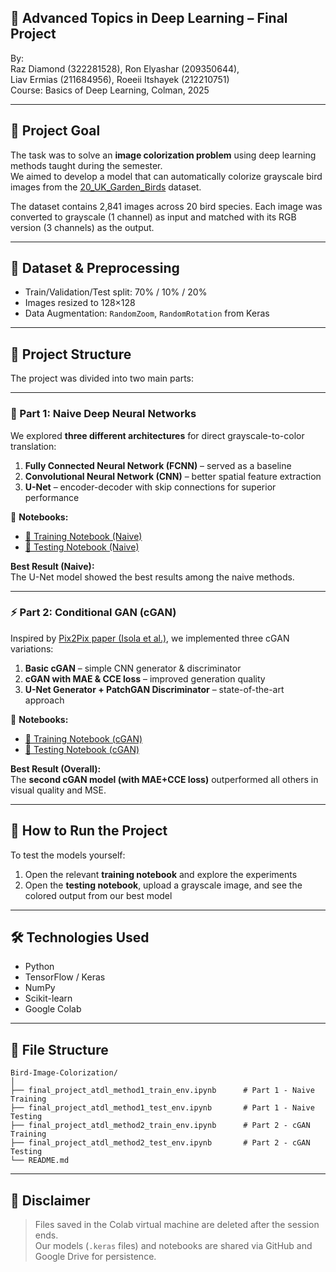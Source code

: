 ## 📘 Advanced Topics in Deep Learning – Final Project

By:  
Raz Diamond (322281528), Ron Elyashar (209350644),  
Liav Ermias (211684956), Roeeii Itshayek (212210751)  
Course: Basics of Deep Learning, Colman, 2025

---

## 🎯 Project Goal

The task was to solve an **image colorization problem** using deep learning methods taught during the semester.  
We aimed to develop a model that can automatically colorize grayscale bird images from the [20_UK_Garden_Birds](https://www.kaggle.com/datasets/gpiosenka/20-bird-species) dataset.

The dataset contains 2,841 images across 20 bird species. Each image was converted to grayscale (1 channel) as input and matched with its RGB version (3 channels) as the output.

---

## 📁 Dataset & Preprocessing

- Train/Validation/Test split: 70% / 10% / 20%
- Images resized to 128×128
- Data Augmentation: `RandomZoom`, `RandomRotation` from Keras

---

## 🧪 Project Structure

The project was divided into two main parts:

---

### 🧠 Part 1: Naive Deep Neural Networks

We explored **three different architectures** for direct grayscale-to-color translation:

1. **Fully Connected Neural Network (FCNN)** – served as a baseline  
2. **Convolutional Neural Network (CNN)** – better spatial feature extraction  
3. **U-Net** – encoder-decoder with skip connections for superior performance

📎 **Notebooks:**
- [🔗 Training Notebook (Naive)](https://nbviewer.org/github/ronelis199/-Bird-Image-Colorization-using-Deep-Learning/blob/main/final_project_atdl_method1_train_env.ipynb)
- [🔗 Testing Notebook (Naive)](https://nbviewer.org/github/ronelis199/-Bird-Image-Colorization-using-Deep-Learning/blob/main/final_project_atdl_method1_test_env.ipynb)

**Best Result (Naive):**  
The U-Net model showed the best results among the naive methods.

---

### ⚡ Part 2: Conditional GAN (cGAN)

Inspired by [Pix2Pix paper (Isola et al.)](https://arxiv.org/pdf/1611.07004), we implemented three cGAN variations:

1. **Basic cGAN** – simple CNN generator & discriminator  
2. **cGAN with MAE & CCE loss** – improved generation quality  
3. **U-Net Generator + PatchGAN Discriminator** – state-of-the-art approach

📎 **Notebooks:**
- [🔗 Training Notebook (cGAN)](https://nbviewer.org/github/ronelis199/-Bird-Image-Colorization-using-Deep-Learning/blob/main/final_project_atdl_method2_train_env.ipynb)
- [🔗 Testing Notebook (cGAN)](https://nbviewer.org/github/ronelis199/-Bird-Image-Colorization-using-Deep-Learning/blob/main/final_project_atdl_method2_test_env.ipynb)

**Best Result (Overall):**  
The **second cGAN model (with MAE+CCE loss)** outperformed all others in visual quality and MSE.

---

## 🧪 How to Run the Project

To test the models yourself:

1. Open the relevant **training notebook** and explore the experiments
2. Open the **testing notebook**, upload a grayscale image, and see the colored output from our best model

---

## 🛠 Technologies Used

- Python
- TensorFlow / Keras
- NumPy
- Scikit-learn
- Google Colab

---

## 📂 File Structure

```
Bird-Image-Colorization/
│
├── final_project_atdl_method1_train_env.ipynb      # Part 1 - Naive Training
├── final_project_atdl_method1_test_env.ipynb       # Part 1 - Naive Testing
├── final_project_atdl_method2_train_env.ipynb      # Part 2 - cGAN Training
├── final_project_atdl_method2_test_env.ipynb       # Part 2 - cGAN Testing
└── README.md
```

---

## 🚨 Disclaimer

> Files saved in the Colab virtual machine are deleted after the session ends.  
> Our models (`.keras` files) and notebooks are shared via GitHub and Google Drive for persistence.
